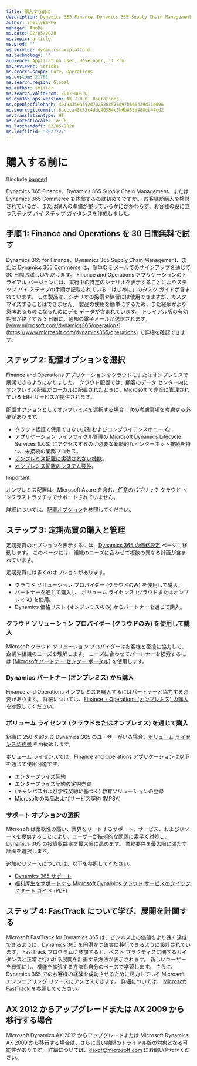 ```yaml
---
title: 購入する前に
description: Dynamics 365 Finance、Dynamics 365 Supply Chain Management、または Dynamics 365 Commerce の購買を検討しているときに使用するステップ バイ ステップのガイドです。
author: ShellyBakke
manager: AnnBe
ms.date: 02/05/2020
ms.topic: article
ms.prod: ''
ms.service: dynamics-ax-platform
ms.technology: ''
audience: Application User, Developer, IT Pro
ms.reviewer: sericks
ms.search.scope: Core, Operations
ms.custom: 21761
ms.search.region: Global
ms.author: smiller
ms.search.validFrom: 2017-06-30
ms.dyn365.ops.version: AX 7.0.0, Operations
ms.openlocfilehash: 4619a359a352d702526c576d97b666439d71ed96
ms.sourcegitcommit: 6aceca43c53c4dde46954c0b6b855d488eb44ed2
ms.translationtype: HT
ms.contentlocale: ja-JP
ms.lasthandoff: 02/05/2020
ms.locfileid: "3027727"
---
```

# <a name="before-you-buy"></a>購入する前に

[!include [banner](../includes/banner.md)]

Dynamics 365 Finance、Dynamics 365 Supply Chain Management、または Dynamics 365 Commerce を体験するのは初めてですか。 お客様が購入を検討されているか、または購入の準備が整っているかにかかわらず、お客様の役に立つステップ バイ ステップ ガイダンスを作成しました。

## <a name="step-one-try-out-finance-and-operations-free-for-30-days"></a>手順 1: Finance and Operations を 30 日間無料で試す

Dynamics 365 for Finance、Dynamics 365 Supply Chain Management、または Dynamics 365 Commerce は、簡単な E メールでのサインアップを通じて 30 日間お試しいただけます。 Finance and Operations アプリケーションのトライアル バージョンには、実行中の特定のシナリオを表示することによりステップ バイ ステップの手順が記載されている「はじめに」のタスク ガイドが含まれています。 この製品は、シナリオの探索や練習には使用できますが、カスタマイズすることはできません。 製品の使用を簡単にするため、また経験がより意味あるものになるためにデモ データが含まれています。 トライアル版の有効期限が終了する 3 日前に、通知の電子メールが送信されます。 [www.microsoft.com/dynamics365/operations](https://www.microsoft.com/dynamics365/operations) で詳細を確認できます。

## <a name="step-two-choose-a-deployment-option"></a>ステップ 2: 配置オプションを選択

Finance and Operations アプリケーションをクラウドにまたはオンプレミスで展開できるようになりました。 クラウド配置では、顧客のデータ センター内にオンプレミス配置がローカルに配置されたときに、Microsoft で完全に管理されている ERP サービスが提供されます。

配置オプションとしてオンプレミスを選択する場合、次の考慮事項を考慮する必要があります。

- クラウド認証で使用できない規制およびコンプライアンスのニーズ。
- アプリケーション ライフサイクル管理の Microsoft Dynamics Lifecycle Services (LCS) にアクセスするのに必要な断続的なインターネット接続を持つ、未接続の業務プロセス。
- [オンプレミス配置に実装されない機能](features-not-implemented-on-prem.md)。
- [オンプレミス配置のシステム要件](system-requirements-on-prem.md)。

> [!IMPORTANT]
> オンプレミス配置は、Microsoft Azure を含む、任意のパブリック クラウド インフラストラクチャでサポートされていません。

詳細については、[配置オプション](../../dev-itpro/deployment/choose-deployment-type.md)を参照してください。

## <a name="step-three-buy-and-manage-a-subscription"></a>ステップ 3: 定期売買の購入と管理

定期売買のオプションを表示するには、[Dynamics 365 の価格設定](https://www.microsoft.com/dynamics365/pricing) ページに移動します。 このページには、組織のニーズに合わせて複数の異なる計画が含まれています。

定期売買には多くのオプションがあります。

- クラウド ソリューション プロバイダー (クラウドのみ) を使用して購入。
- パートナーを通じて購入し、ボリューム ライセンス (クラウドまたはオンプレミス) を使用。
- Dynamics 価格リスト (オンプレミスのみ) からパートナーを通じて購入。

### <a name="buy-through-a-cloud-solution-provider-cloud-only"></a>クラウド ソリューション プロバイダー (クラウドのみ) を使用して購入

Microsoft クラウド ソリューション プロバイダーはお客様と密接に協力して、企業や組織のニーズを理解します。 ニーズに合わせてパートナーを検索するには [[Microsoft パートナー センター ポータル](https://partnercenter.microsoft.com/partner/home)] を使用します。

### <a name="buy-through-a-dynamics-partner-on-premises"></a>Dynamics パートナー (オンプレミス) から購入

Finance and Operations オンプレミスを購入するにはパートナーと協力する必要があります。 詳細については、[Finance + Operations (オンプレミス) の購入](purchase-on-premises.md) を参照してください。

### <a name="buy-through-volume-licensing-cloud-or-on-premises"></a>ボリューム ライセンス (クラウドまたはオンプレミス) を通じて購入

組織に 250 を超える Dynamics 365 のユーザーがいる場合、[ボリューム ライセンス契約書](https://www.microsoft.com/Licensing/product-licensing/dynamics365) をお勧めします。

ボリューム ライセンスでは、Finance and Operations アプリケーションは以下を通じて使用可能です。

- エンタープライズ契約
- エンタープライズ契約の定期売買
- (キャンパスおよび学校契約に基づく) 教育ソリューションの登録
- Microsoft の製品およびサービス契約 (MPSA)

### <a name="choose-your-support-option"></a>サポート オプションの選択

Microsoft は柔軟性の高い、業界をリードするサポート、サービス、およびリソースを提供することにより、ユーザーが技術的な問題に素早く対処し、Dynamics 365 の投資収益率を最大限に高めます。 業務要件を最大限に満たす計画を選択します。

追加のリソースについては、以下を参照してください。

- [Dynamics 365 サポート](https://www.microsoft.com/dynamics365/support)
- [福利厚生をサポートする Microsoft Dynamics  クラウド サービスのクイック スタート ガイド](https://go.microsoft.com/fwlink/?LinkId=530335) (PDF)

## <a name="step-four-learn-about-fasttrack-and-plan-your-deployment"></a>ステップ 4: FastTrack について学び、展開を計画する

Microsoft FastTrack for Dynamics 365 は、ビジネス上の価値をより速く達成できるように、Dynamics 365 を円滑かつ確実に移行できるように設計されています。 FastTrack プログラムに参加すると、ベスト プラクティスに関するガイダンスと正常に行われる展開を計画する方法が表示されます。 新しいユーザーを有効にし、機能を拡張する方法も自分のペースで学習します。 さらに、Dynamics 365 でのお客様の経験を成功させるために尽力している Microsoft エンジニアリング リソースにアクセスできます。 詳細については、 [Microsoft FastTrack](fasttrack-dynamics-365-overview.md) を参照してください。

## <a name="if-you-are-upgrading-from-dynamics-ax-2012-or-migrating-from-ax-2009"></a>AX 2012 からアップグレードまたは AX 2009 から移行する場合

Microsoft Dynamics AX 2012 からアップグレードまたは Microsoft Dynamics AX 2009 から移行する場合は、さらに長い期間のトライアル版の対象となる可能性があります。 詳細については、<daxcf@microsoft.com> にお問い合わせください。

